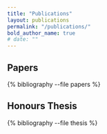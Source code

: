 ```yaml
---
title: "Publications"
layout: publications
permalink: "/publications/"
bold_author_name: true
# date: ""
---
```


## Papers

{% bibliography --file papers %}

## Honours Thesis

{% bibliography --file thesis %}
